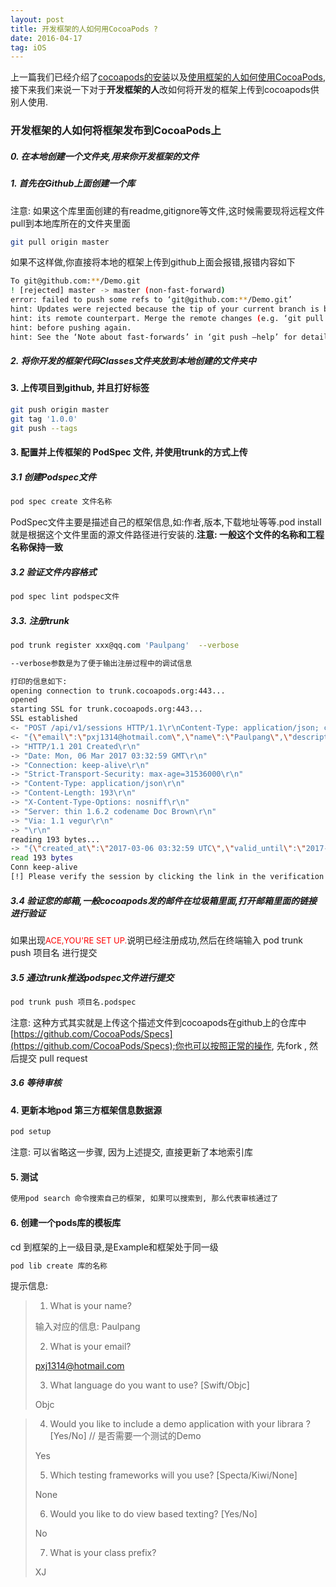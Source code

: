 ```yaml
---
layout: post
title: 开发框架的人如何用CocoaPods ?
date: 2016-04-17 
tag: iOS 
---
```

上一篇我们已经介绍了[cocoapods的安装](https://paulpang.github.io/2017/02/28/cocoapods系列之----cocoapods的安装/)以及[使用框架的人如何使用CocoaPods](),接下来我们来说一下对于<strong>开发框架的人</strong>改如何将开发的框架上传到cocoapods供别人使用.


### 开发框架的人如何将框架发布到CocoaPods上

##### 0. 在本地创建一个文件夹,用来你开发框架的文件

##### 1. 首先在Github上面创建一个库

注意: 如果这个库里面创建的有readme,gitignore等文件,这时候需要现将远程文件pull到本地库所在的文件夹里面

```bash
git pull origin master
```
如果不这样做,你直接将本地的框架上传到github上面会报错,报错内容如下

```bash
To git@github.com:**/Demo.git 
! [rejected] master -> master (non-fast-forward) 
error: failed to push some refs to ‘git@github.com:**/Demo.git’ 
hint: Updates were rejected because the tip of your current branch is behind 
hint: its remote counterpart. Merge the remote changes (e.g. ‘git pull’) 
hint: before pushing again. 
hint: See the ‘Note about fast-forwards’ in ‘git push –help’ for details.
```

##### 2.  将你开发的框架代码Classes文件夹放到本地创建的文件夹中

#### 3. 上传项目到github, 并且打好标签

```bash
git push origin master
git tag '1.0.0' 
git push --tags 
```
#### 3. 配置并上传框架的  PodSpec 文件, 并使用trunk的方式上传

##### 3.1 创建Podspec文件

```bash
pod spec create 文件名称
```
PodSpec文件主要是描述自己的框架信息,如:作者,版本,下载地址等等.pod install 就是根据这个文件里面的源文件路径进行安装的.<strong>注意: 一般这个文件的名称和工程名称保持一致</strong>

##### 3.2 验证文件内容格式

```bash
pod spec lint podspec文件
```
##### 3.3. 注册trunk

```bash
pod trunk register xxx@qq.com 'Paulpang'  --verbose

--verbose参数是为了便于输出注册过程中的调试信息

打印的信息如下:
opening connection to trunk.cocoapods.org:443...
opened
starting SSL for trunk.cocoapods.org:443...
SSL established
<- "POST /api/v1/sessions HTTP/1.1\r\nContent-Type: application/json; charset=utf-8\r\nAccept: application/json; charset=utf-8\r\nUser-Agent: CocoaPods/1.2.0\r\nAccept-Encoding: gzip;q=1.0,deflate;q=0.6,identity;q=0.3\r\nHost: trunk.cocoapods.org\r\nContent-Length: 68\r\n\r\n"
<- "{\"email\":\"pxj1314@hotmail.com\",\"name\":\"Paulpang\",\"description\":null}"
-> "HTTP/1.1 201 Created\r\n"
-> "Date: Mon, 06 Mar 2017 03:32:59 GMT\r\n"
-> "Connection: keep-alive\r\n"
-> "Strict-Transport-Security: max-age=31536000\r\n"
-> "Content-Type: application/json\r\n"
-> "Content-Length: 193\r\n"
-> "X-Content-Type-Options: nosniff\r\n"
-> "Server: thin 1.6.2 codename Doc Brown\r\n"
-> "Via: 1.1 vegur\r\n"
-> "\r\n"
reading 193 bytes...
-> "{\"created_at\":\"2017-03-06 03:32:59 UTC\",\"valid_until\":\"2017-07-12 03:32:59 UTC\",\"verified\":false,\"created_from_ip\":\"1.180.235.247\",\"description\":null,\"token\":\"40594b9963f55053ad8f25e9bd771a1e\"}"
read 193 bytes
Conn keep-alive
[!] Please verify the session by clicking the link in the verification email that has been sent to pxj1314@hotmail.com

```


##### 3.4 验证您的邮箱,一般cocoapods发的邮件在垃圾箱里面,打开邮箱里面的链接进行验证
如果出现<font color= red size= 2>ACE,YOU'RE SET UP.</font>说明已经注册成功,然后在终端输入 pod trunk push 项目名 进行提交

##### 3.5 通过trunk推送podspec文件进行提交

```bash
pod trunk push 项目名.podspec
```
注意: 这种方式其实就是上传这个描述文件到cocoapods在github上的仓库中[https://github.com/CocoaPods/Specs](https://github.com/CocoaPods/Specs);你也可以按照正常的操作, 先fork , 然后提交 pull request

##### 3.6 等待审核

#### 4. 更新本地pod 第三方框架信息数据源

```bash
pod setup
```
注意: 可以省略这一步骤, 因为上述提交, 直接更新了本地索引库

#### 5. 测试

```bash
使用pod search 命令搜索自己的框架, 如果可以搜索到, 那么代表审核通过了
```

#### 6. 创建一个pods库的模板库

cd 到框架的上一级目录,是Example和框架处于同一级

```bash
pod lib create 库的名称
```
提示信息:

> 1. What is your name?
> 
>  输入对应的信息: Paulpang
> 
> 2. What is your email?
> 
>	pxj1314@hotmail.com
>
> 3. What language do you want to use? [Swift/Objc]
> 
>  Objc
		
> 4. Would you like to include a demo application with your librara ? [Yes/No] // 是否需要一个测试的Demo
> 
>  Yes
> 
> 5. Which testing frameworks will you use? [Specta/Kiwi/None]
> 
>	None
>
> 6. Would you like to do view based texting? [Yes/No]
> 
>  No
>
> 7. What is your class prefix?
>
>	XJ




